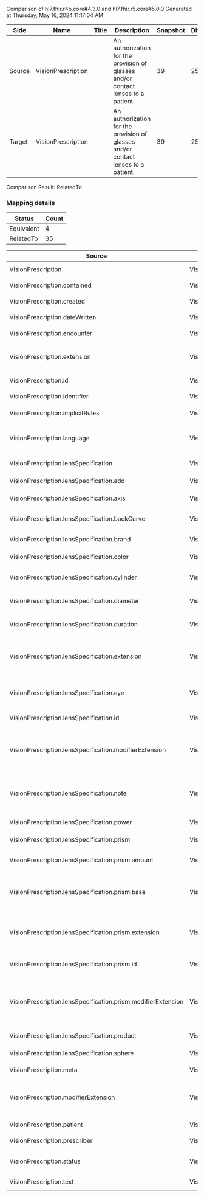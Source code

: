 Comparison of hl7.fhir.r4b.core#4.3.0 and hl7.fhir.r5.core#5.0.0
Generated at Thursday, May 16, 2024 11:17:04 AM

| Side | Name | Title | Description | Snapshot | Differential |
| --- | --- | --- | --- | --- | --- |
| Source | VisionPrescription |  | An authorization for the provision of glasses and/or contact lenses to a patient. | 39 | 25 |
| Target | VisionPrescription |  | An authorization for the provision of glasses and/or contact lenses to a patient. | 39 | 25 |


Comparison Result: RelatedTo


### Mapping details

| Status | Count |
| ------ | ----- |
Equivalent | 4 |
RelatedTo | 35 |


| Source | Target | Status | Message |
| ------ | ------ | ------ | ------- |
| VisionPrescription | VisionPrescription | Equivalent | R4B `VisionPrescription` maps as Equivalent to R5 `VisionPrescription` |
| VisionPrescription.contained | VisionPrescription.contained | Equivalent | R4B `VisionPrescription.contained` maps as Equivalent to R5 `VisionPrescription.contained` |
| VisionPrescription.created | VisionPrescription.created | Equivalent | R4B `VisionPrescription.created` maps as Equivalent to R5 `VisionPrescription.created` |
| VisionPrescription.dateWritten | VisionPrescription.dateWritten | Equivalent | R4B `VisionPrescription.dateWritten` maps as Equivalent to R5 `VisionPrescription.dateWritten` |
| VisionPrescription.encounter | VisionPrescription.encounter | Equivalent | R4B `VisionPrescription.encounter` maps as Equivalent to R5 `VisionPrescription.encounter` |
| VisionPrescription.extension | VisionPrescription.extension | RelatedTo | R4B `VisionPrescription.extension` maps as RelatedTo to R5 `VisionPrescription.extension` - extension has change due to type change: R4B `extension` `Extension` maps as RelatedTo for R5 `extension` |
| VisionPrescription.id | VisionPrescription.id | Equivalent | R4B `VisionPrescription.id` maps as Equivalent to R5 `VisionPrescription.id` |
| VisionPrescription.identifier | VisionPrescription.identifier | Equivalent | R4B `VisionPrescription.identifier` maps as Equivalent to R5 `VisionPrescription.identifier` |
| VisionPrescription.implicitRules | VisionPrescription.implicitRules | Equivalent | R4B `VisionPrescription.implicitRules` maps as Equivalent to R5 `VisionPrescription.implicitRules` |
| VisionPrescription.language | VisionPrescription.language | RelatedTo | R4B `VisionPrescription.language` maps as RelatedTo to R5 `VisionPrescription.language` - language made the binding required (from Preferred) for http://hl7.org/fhir/ValueSet/all-languages|5.0.0 |
| VisionPrescription.lensSpecification | VisionPrescription.lensSpecification | Equivalent | R4B `VisionPrescription.lensSpecification` maps as Equivalent to R5 `VisionPrescription.lensSpecification` |
| VisionPrescription.lensSpecification.add | VisionPrescription.lensSpecification.add | Equivalent | R4B `VisionPrescription.lensSpecification.add` maps as Equivalent to R5 `VisionPrescription.lensSpecification.add` |
| VisionPrescription.lensSpecification.axis | VisionPrescription.lensSpecification.axis | Equivalent | R4B `VisionPrescription.lensSpecification.axis` maps as Equivalent to R5 `VisionPrescription.lensSpecification.axis` |
| VisionPrescription.lensSpecification.backCurve | VisionPrescription.lensSpecification.backCurve | Equivalent | R4B `VisionPrescription.lensSpecification.backCurve` maps as Equivalent to R5 `VisionPrescription.lensSpecification.backCurve` |
| VisionPrescription.lensSpecification.brand | VisionPrescription.lensSpecification.brand | Equivalent | R4B `VisionPrescription.lensSpecification.brand` maps as Equivalent to R5 `VisionPrescription.lensSpecification.brand` |
| VisionPrescription.lensSpecification.color | VisionPrescription.lensSpecification.color | Equivalent | R4B `VisionPrescription.lensSpecification.color` maps as Equivalent to R5 `VisionPrescription.lensSpecification.color` |
| VisionPrescription.lensSpecification.cylinder | VisionPrescription.lensSpecification.cylinder | Equivalent | R4B `VisionPrescription.lensSpecification.cylinder` maps as Equivalent to R5 `VisionPrescription.lensSpecification.cylinder` |
| VisionPrescription.lensSpecification.diameter | VisionPrescription.lensSpecification.diameter | Equivalent | R4B `VisionPrescription.lensSpecification.diameter` maps as Equivalent to R5 `VisionPrescription.lensSpecification.diameter` |
| VisionPrescription.lensSpecification.duration | VisionPrescription.lensSpecification.duration | Equivalent | R4B `VisionPrescription.lensSpecification.duration` maps as Equivalent to R5 `VisionPrescription.lensSpecification.duration` |
| VisionPrescription.lensSpecification.extension | VisionPrescription.lensSpecification.extension | RelatedTo | R4B `VisionPrescription.lensSpecification.extension` maps as RelatedTo to R5 `VisionPrescription.lensSpecification.extension` - extension has change due to type change: R4B `extension` `Extension` maps as RelatedTo for R5 `extension` |
| VisionPrescription.lensSpecification.eye | VisionPrescription.lensSpecification.eye | Equivalent | R4B `VisionPrescription.lensSpecification.eye` maps as Equivalent to R5 `VisionPrescription.lensSpecification.eye` - eye has compatible required binding for code type: http://hl7.org/fhir/ValueSet/vision-eye-codes|4.3.0 and http://hl7.org/fhir/ValueSet/vision-eye-codes|5.0.0 (Equivalent) |
| VisionPrescription.lensSpecification.id | VisionPrescription.lensSpecification.id | Equivalent | R4B `VisionPrescription.lensSpecification.id` maps as Equivalent to R5 `VisionPrescription.lensSpecification.id` |
| VisionPrescription.lensSpecification.modifierExtension | VisionPrescription.lensSpecification.modifierExtension | RelatedTo | R4B `VisionPrescription.lensSpecification.modifierExtension` maps as RelatedTo to R5 `VisionPrescription.lensSpecification.modifierExtension` - modifierExtension has change due to type change: R4B `modifierExtension` `Extension` maps as RelatedTo for R5 `modifierExtension` |
| VisionPrescription.lensSpecification.note | VisionPrescription.lensSpecification.note | SourceIsNarrowerThanTarget | R4B `VisionPrescription.lensSpecification.note` maps as SourceIsNarrowerThanTarget to R5 `VisionPrescription.lensSpecification.note` - note has change due to type change: R4B `note` `Annotation` maps as SourceIsNarrowerThanTarget for R5 `note` |
| VisionPrescription.lensSpecification.power | VisionPrescription.lensSpecification.power | Equivalent | R4B `VisionPrescription.lensSpecification.power` maps as Equivalent to R5 `VisionPrescription.lensSpecification.power` |
| VisionPrescription.lensSpecification.prism | VisionPrescription.lensSpecification.prism | Equivalent | R4B `VisionPrescription.lensSpecification.prism` maps as Equivalent to R5 `VisionPrescription.lensSpecification.prism` |
| VisionPrescription.lensSpecification.prism.amount | VisionPrescription.lensSpecification.prism.amount | Equivalent | R4B `VisionPrescription.lensSpecification.prism.amount` maps as Equivalent to R5 `VisionPrescription.lensSpecification.prism.amount` |
| VisionPrescription.lensSpecification.prism.base | VisionPrescription.lensSpecification.prism.base | Equivalent | R4B `VisionPrescription.lensSpecification.prism.base` maps as Equivalent to R5 `VisionPrescription.lensSpecification.prism.base` - base has compatible required binding for code type: http://hl7.org/fhir/ValueSet/vision-base-codes|4.3.0 and http://hl7.org/fhir/ValueSet/vision-base-codes|5.0.0 (Equivalent) |
| VisionPrescription.lensSpecification.prism.extension | VisionPrescription.lensSpecification.prism.extension | RelatedTo | R4B `VisionPrescription.lensSpecification.prism.extension` maps as RelatedTo to R5 `VisionPrescription.lensSpecification.prism.extension` - extension has change due to type change: R4B `extension` `Extension` maps as RelatedTo for R5 `extension` |
| VisionPrescription.lensSpecification.prism.id | VisionPrescription.lensSpecification.prism.id | Equivalent | R4B `VisionPrescription.lensSpecification.prism.id` maps as Equivalent to R5 `VisionPrescription.lensSpecification.prism.id` |
| VisionPrescription.lensSpecification.prism.modifierExtension | VisionPrescription.lensSpecification.prism.modifierExtension | RelatedTo | R4B `VisionPrescription.lensSpecification.prism.modifierExtension` maps as RelatedTo to R5 `VisionPrescription.lensSpecification.prism.modifierExtension` - modifierExtension has change due to type change: R4B `modifierExtension` `Extension` maps as RelatedTo for R5 `modifierExtension` |
| VisionPrescription.lensSpecification.product | VisionPrescription.lensSpecification.product | Equivalent | R4B `VisionPrescription.lensSpecification.product` maps as Equivalent to R5 `VisionPrescription.lensSpecification.product` |
| VisionPrescription.lensSpecification.sphere | VisionPrescription.lensSpecification.sphere | Equivalent | R4B `VisionPrescription.lensSpecification.sphere` maps as Equivalent to R5 `VisionPrescription.lensSpecification.sphere` |
| VisionPrescription.meta | VisionPrescription.meta | Equivalent | R4B `VisionPrescription.meta` maps as Equivalent to R5 `VisionPrescription.meta` |
| VisionPrescription.modifierExtension | VisionPrescription.modifierExtension | RelatedTo | R4B `VisionPrescription.modifierExtension` maps as RelatedTo to R5 `VisionPrescription.modifierExtension` - modifierExtension has change due to type change: R4B `modifierExtension` `Extension` maps as RelatedTo for R5 `modifierExtension` |
| VisionPrescription.patient | VisionPrescription.patient | Equivalent | R4B `VisionPrescription.patient` maps as Equivalent to R5 `VisionPrescription.patient` |
| VisionPrescription.prescriber | VisionPrescription.prescriber | Equivalent | R4B `VisionPrescription.prescriber` maps as Equivalent to R5 `VisionPrescription.prescriber` |
| VisionPrescription.status | VisionPrescription.status | Equivalent | R4B `VisionPrescription.status` maps as Equivalent to R5 `VisionPrescription.status` - status has compatible required binding for code type: http://hl7.org/fhir/ValueSet/fm-status|4.3.0 and http://hl7.org/fhir/ValueSet/fm-status|5.0.0 (Equivalent) |
| VisionPrescription.text | VisionPrescription.text | Equivalent | R4B `VisionPrescription.text` maps as Equivalent to R5 `VisionPrescription.text` |

